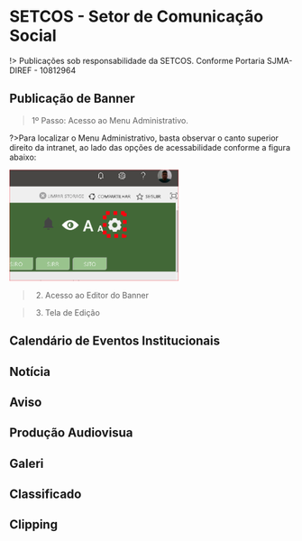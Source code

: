 # SETCOS - Setor de Comunicação Social
!> Publicações sob responsabilidade da SETCOS. Conforme Portaria SJMA-DIREF - 10812964

## Publicação de Banner
>1º Passo: Acesso ao Menu Administrativo.

?>Para localizar o Menu Administrativo, basta observar o canto superior direito da intranet, ao lado das opções de acessabilidade conforme
a figura abaixo:


![Menu Administrativo](../_media/setcos-001-menu_administrativo.png "Menu Administrativo")

</p>



> 2. Acesso ao Editor do Banner

> 3. Tela de Edição

## Calendário de Eventos Institucionais
## Notícia
## Aviso
## Produção Audiovisua
## Galeri
## Classificado
## Clipping